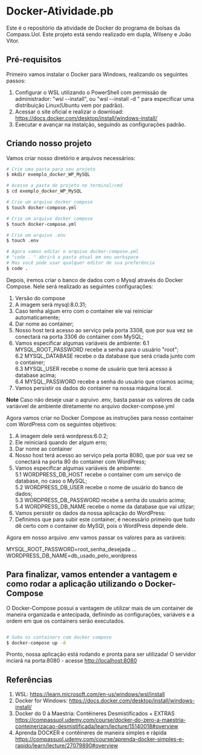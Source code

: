 # Docker-Atividade.pb
Este é o repositório da atividade de Docker do programa de bolsas da Compass.Uol. Este projeto está sendo realizado em dupla, Wilseny e João Vitor.

## Pré-requisitos
Primeiro vamos instalar o Docker para Windows, realizando os seguintes passos:
1. Configurar o WSL utilizando o PowerShell com permissão de administrador: "wsl --install", ou "wsl --install -d <Distribution Name>" para especificar uma distribuição Linux(Ubuntu vem por padrão).  
2. Acessar o site oficial e realizar o download: https://docs.docker.com/desktop/install/windows-install/  
3. Executar e avançar na instalção, seguindo as configurações padrão. 

## Criando nosso projeto
Vamos criar nosso diretório e arquivos necessários:
```bash
# Crie uma pasta para seu projeto
$ mkdir exemplo_docker_WP_MySQL
```
```bash
# Acesse a pasta do projeto no terminal/cmd
$ cd exemplo_docker_WP_MySQL
```
```bash
# Crie um arquivo docker compose
$ touch docker-compose.yml
```

```bash
# Crie um arquivo docker compose
$ touch docker-compose.yml
```
```bash
# Crie um arquivo .env
$ touch .env
```
```bash
# Agora vamos editar o arquivo docker-compose.yml
# "code . " abrirá a pasta atual em seu workspace
# Mas você pode usar qualquer editor de sua preferência
$ code .
```
Depois, iremos criar o banco de dados com o Mysql através do Docker Compose. Nele será realizado as seguintes configurações:
1. Versão do compose
2. A imagem será mysql:8.0.31;
3. Caso tenha algum erro com o container ele vai reiniciar automaticamente;
4. Dar nome ao container;
5. Nosso host terá acesso ao serviço pela porta 3308, que por sua vez se conectará na porta 3306 do container com MySQL;
6. Vamos especificar algumas variáveis de ambiente:
6.1 MYSQL_ROOT_PASSWORD recebe a senha para o usuário "root";  
6.2 MYSQL_DATABASE recebe o da database que será criada junto com o container;  
6.3 MYSQL_USER recebe o nome de usuário que terá acesso à database acima;  
6.4 MYSQL_PASSWORD recebe a senha do usuário que criamos acima;  
7. Vamos persistir os dados do container na nossa máquina local.

**Note**
Caso não deseje usar o aqruivo .env, basta passar os valores de cada variávvel de ambiente diretamente no arquivo docker-compose.yml

Agora vamos criar no Docker Compose as instruções para nosso container com WordPress com os seguintes objetivos:

1. A imagem dele será wordpress:6.0.2;
2. Ele reiniciará quando der algum erro;
3. Dar nome ao container
4. Nosso host terá acesso ao serviço pela porta 8080, que por sua vez se conectará na porta 80 do container com WordPress;
5. Vamos especificar algumas variáveis de ambiente:  
5.1 WORDPRESS_DB_HOST recebe o container com um serviço de database, no caso o MySQL;  
5.2 WORDPRESS_DB_USER recebe o nome de usuário do banco de dados;  
5.3 WORDPRESS_DB_PASSWORD recebe a senha do usuário acima;  
5.4 WORDPRESS_DB_NAME recebe o nome da database que vai utlizar;  
6. Vamos persistir os dados da nossa aplicação do WordPress:
6. Definimos que para subir este container, é necessário primeiro que tudo dê certo com o container do MySQl, pois o WordPress depende dele.


Agora em nosso arquivo .env vamos passar os valores para as varáveis:

MYSQL_ROOT_PASSWORD=root_senha_desejada
...
WORDPRESS_DB_NAME=db_usado_pelo_wordpress

## Para finalizar, vamos entender a vantagem e como rodar a aplicação utilizando o Docker-Compose  

O Docker-Compose possui a vantagem de utilizar mais de um container de maneira organizada e antecipada, definindo as configurações, variáveis e a ordem em que os containers serão executados.
  

```bash

# Suba os containers com docker compose
$ docker-compose up -d
```
Pronto, nossa aplicação está rodando e pronta para ser utilizada!
O servidor inciará na porta:8080 - acesse <http://localhost:8080>
  
## Referências
1. WSL: https://learn.microsoft.com/en-us/windows/wsl/install  
2. Docker for Windows: https://docs.docker.com/desktop/install/windows-install/
3. Docker do 0 à Maestria: Contêineres Desmistificados + EXTRAS https://compassuol.udemy.com/course/docker-do-zero-a-maestria-conteinerizacao-desmistificada/learn/lecture/15140018#overview  
4. Aprenda DOCKER e contêineres de maneira simples e rápida https://compassuol.udemy.com/course/aprenda-docker-simples-e-rapido/learn/lecture/27079890#overview

